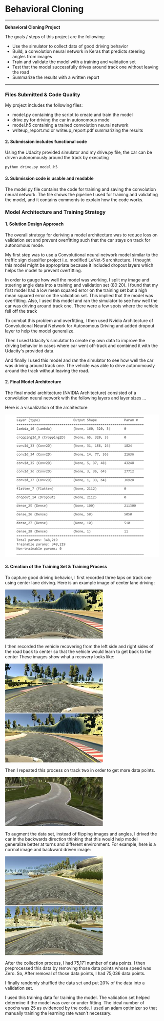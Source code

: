 # **Behavioral Cloning** 

---

**Behavioral Cloning Project**

The goals / steps of this project are the following:
* Use the simulator to collect data of good driving behavior
* Build, a convolution neural network in Keras that predicts steering angles from images
* Train and validate the model with a training and validation set
* Test that the model successfully drives around track one without leaving the road
* Summarize the results with a written report


[//]: # (Image References)

[image1]: ./examples/architecture.png "Model Visualization"
[image2]: ./examples/center.jpg "Center image"
[image3]: ./examples/left.jpg "Recovery Image 1"
[image4]: ./examples/right.jpg "Recovery Image 2"
[image5]: ./examples/center_track2.jpg "Track 2 Image"
[image6]: ./examples/center_forward.jpg "Normal driving Image"
[image7]: ./examples/center_backward.jpg "Backward driving Image"

---
### Files Submitted & Code Quality

My project includes the following files:
* model.py containing the script to create and train the model
* drive.py for driving the car in autonomous mode
* model.h5 containing a trained convolution neural network 
* writeup_report.md or writeup_report.pdf summarizing the results

#### 2. Submission includes functional code
Using the Udacity provided simulator and my drive.py file, the car can be driven autonomously around the track by executing 
```sh
python drive.py model.h5
```

#### 3. Submission code is usable and readable

The model.py file contains the code for training and saving the convolution neural network. The file shows the pipeline I used for training and validating the model, and it contains comments to explain how the code works.

### Model Architecture and Training Strategy

#### 1. Solution Design Approach

The overall strategy for deriving a model architecture was to reduce loss on validation set and prevent overfitting such that the car stays on track for autonomous mode.

My first step was to use a Convolutional neural network model similar to the traffic sign classifier project i.e. modified LeNet-5 architecture. I thought this model might be appropriate because it included dropout layers which helps the model to prevent overfitting.

In order to gauge how well the model was working, I split my image and steering angle data into a training and validation set (80:20). I found that my first model had a low mean squared error on the training set but a high mean squared error on the validation set. This implied that the model was overfitting. Also, I used this model and ran the simulator to see how well the car was driving around track one. There were a few spots where the vehicle fell off the track

To combat this problem and overfitting, I then used Nvidia Architecture of Convolutional Neural Network for Autonomous Driving and added dropout layer to help the model generalize.

Then I used Udacity's simulator to create my own data to improve the driving behavior in cases where car went off-track and combined it with the Udacity's provided data. 

And finally I used this model and ran the simulator to see how well the car was driving around track one. The vehicle was able to drive autonomously around the track without leaving the road.

#### 2. Final Model Architecture

The final model architecture (NVIDIA Architecture) consisted of a convolution neural network with the following layers and layer sizes ...

Here is a visualization of the architecture

![Model Visualization][image1]

#### 3. Creation of the Training Set & Training Process

To capture good driving behavior, I first recorded three laps on track one using center lane driving. Here is an example image of center lane driving:

![Center image][image2]

I then recorded the vehicle recovering from the left side and right sides of the road back to center so that the vehicle would learn to get back to the center These images show what a recovery looks like:

![Recovery Image 1][image3]
![Recovery Image 2][image4]

Then I repeated this process on track two in order to get more data points.

![Track 2 Image][image5]

To augment the data set, instead of flipping images and angles, I drived the car in the backwards direction thinking that this would help model generalize better at turns and different environment. For example, here is a normal image and backward driven image:

![Normal driving Image][image6]
![Backward driving Image][image7]

After the collection process, I had 75,171 number of data points. I then preprocessed this data by removing those data points whose speed was Zero. So, After removal of those data points, I had 75,036 data points.

I finally randomly shuffled the data set and put 20% of the data into a validation set. 

I used this training data for training the model. The validation set helped determine if the model was over or under fitting. The ideal number of epochs was 25 as evidenced by the code. I used an adam optimizer so that manually training the learning rate wasn't necessary.
